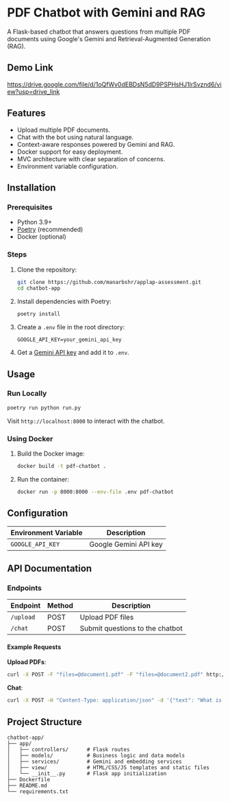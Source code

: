 # PDF Chatbot with Gemini and RAG

A Flask-based chatbot that answers questions from multiple PDF documents using Google's Gemini and Retrieval-Augmented Generation (RAG).

## Demo Link
https://drive.google.com/file/d/1oQfWv0dEBDsN5dD9PSPHsHJ1lrSvznd6/view?usp=drive_link


## Features
- Upload multiple PDF documents.
- Chat with the bot using natural language.
- Context-aware responses powered by Gemini and RAG.
- Docker support for easy deployment.
- MVC architecture with clear separation of concerns.
- Environment variable configuration.

## Installation

### Prerequisites
- Python 3.9+
- [Poetry](https://python-poetry.org/) (recommended)
- Docker (optional)

### Steps
1. Clone the repository:
   ```bash
   git clone https://github.com/manarbshr/applap-assessment.git
   cd chatbot-app
   ```

2. Install dependencies with Poetry:
   ```bash
   poetry install
   ```

3. Create a `.env` file in the root directory:
   ```env
   GOOGLE_API_KEY=your_gemini_api_key
   ```

4. Get a [Gemini API key](https://aistudio.google.com/app/apikey) and add it to `.env`.

## Usage

### Run Locally
```bash
poetry run python run.py
```
Visit `http://localhost:8000` to interact with the chatbot.

### Using Docker
1. Build the Docker image:
   ```bash
   docker build -t pdf-chatbot .
   ```

2. Run the container:
   ```bash
   docker run -p 8000:8000 --env-file .env pdf-chatbot
   ```

## Configuration
| Environment Variable | Description                |
|----------------------|----------------------------|
| `GOOGLE_API_KEY`     | Google Gemini API key      |

## API Documentation

### Endpoints
| Endpoint  | Method | Description                     |
|-----------|--------|---------------------------------|
| `/upload` | POST   | Upload PDF files                |
| `/chat`   | POST   | Submit questions to the chatbot |

#### Example Requests
**Upload PDFs**:
```bash
curl -X POST -F "files=@document1.pdf" -F "files=@document2.pdf" http://localhost:8000/upload
```

**Chat**:
```bash
curl -X POST -H "Content-Type: application/json" -d '{"text": "What is the main topic?"}' http://localhost:8000/chat
```

## Project Structure
```
chatbot-app/
├── app/
│   ├── controllers/      # Flask routes
│   ├── models/           # Business logic and data models
│   ├── services/         # Gemini and embedding services
│   ├── view/             # HTML/CSS/JS templates and static files
│   └── __init__.py       # Flask app initialization
├── Dockerfile
├── README.md
└── requirements.txt
```


